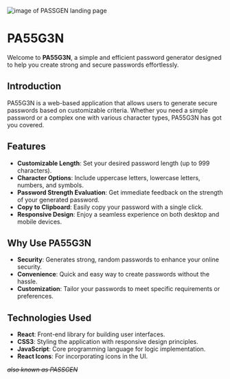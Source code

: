 ![image of PASSGEN landing page](https://i.ibb.co/m8frhnY/Screenshot-2024-11-26-at-19-51-46.png)
# PA55G3N

Welcome to **PA55G3N**, a simple and efficient password generator designed to help you create strong and secure passwords effortlessly.


## Introduction

PA55G3N is a web-based application that allows users to generate secure passwords based on customizable criteria. Whether you need a simple password or a complex one with various character types, PA55G3N has got you covered.


## Features

- **Customizable Length**: Set your desired password length (up to 999 characters).
- **Character Options**: Include uppercase letters, lowercase letters, numbers, and symbols.
- **Password Strength Evaluation**: Get immediate feedback on the strength of your generated password.
- **Copy to Clipboard**: Easily copy your password with a single click.
- **Responsive Design**: Enjoy a seamless experience on both desktop and mobile devices.


## Why Use PA55G3N

- **Security**: Generates strong, random passwords to enhance your online security.
- **Convenience**: Quick and easy way to create passwords without the hassle.
- **Customization**: Tailor your passwords to meet specific requirements or preferences.


## Technologies Used
- **React**: Front-end library for building user interfaces.
- **CSS3**: Styling the application with responsive design principles.
- **JavaScript**: Core programming language for logic implementation.
- **React Icons**: For incorporating icons in the UI.

*~~also known as PASSGEN~~*

